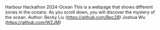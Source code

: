Harbour Hackathon 2024-Ocean
This is a webpage that shows different zones in the oceans. As you scroll down, you will discover the mystery of the ocean.
Author: Becky Liu (https://github.com/Bec28) Joshua Wu (https://github.com/WZJM)
